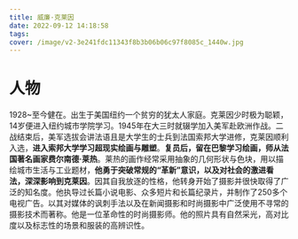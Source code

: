 ```yaml
---
title: 威廉·克莱因
date: 2022-09-12 14:18:58
tags:
cover: /image/v2-3e241fdc11343f8b3b06b06c97f8085c_1440w.jpg
---
```


# 人物

1928~至今健在。出生于美国纽约一个贫穷的犹太人家庭。克莱因少时极为聪颖，14岁便进入纽约城市学院学习。1945年在大三时就辍学加入美军赴欧洲作战。二战结束后，美军选拔会讲法语且是大学生的士兵到法国索邦大学进修，克莱因顺利入选，**进入索邦大学学习超现实绘画与雕塑**。**复员后，留在巴黎学习绘画，师从法国著名画家费尔南德·莱热**。莱热的画作经常采用抽象的几何形状与色块，用以描绘城市生活与工业题材，**他勇于突破常规的“革新”意识，以及对社会的激进看法，深深影响到克莱因**。因其自我放逐的性格，他转身开始了摄影并很快取得了广泛的知名度。他执导过长篇小说电影、众多短片和长篇纪录片，并制作了250多个电视广告。以其对媒体的讽刺手法以及在新闻摄影和时尚摄影中广泛使用不寻常的摄影技术而著称。他是一位革命性的时尚摄影师。他的照片具有自然采光，高对比度以及标志性的场景和服装的高辨识性。

